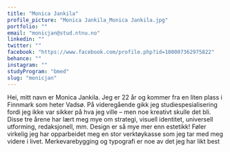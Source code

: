 ```yaml
---
title: "Monica Jankila"
profile_picture: "Monica Jankila_Monica Jankila.jpg"
portfolio: ""
email: "monicjan@stud.ntnu.no"
linkedin: ""
twitter: ""
facebook: "https://www.facebook.com/profile.php?id=100007362975822"
behance: ""
instagram: ""
studyProgram: "bmed"
slug: "monicjan"
---
```


Hei, mitt navn er Monica Jankila. Jeg er 22 år og kommer fra en liten plass i Finnmark som heter Vadsø. På videregående gikk jeg studiespesialisering fordi jeg ikke var sikker på hva jeg ville – men noe kreativt skulle det bli. Disse tre årene har lært meg mye om strategi, visuell identitet, universell utforming, redaksjonell, mm. Design er så mye mer enn estetikk! Føler virkelig jeg har opparbeidet meg en stor verktøykasse som jeg tar med meg videre i livet. Merkevarebygging og typografi er noe av det jeg har likt best
